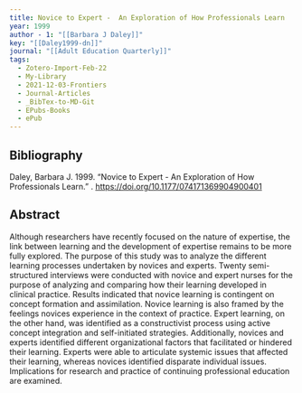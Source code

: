 ```yaml
---
title: Novice to Expert -  An Exploration of How Professionals Learn
year: 1999
author - 1: "[[Barbara J Daley]]"
key: "[[Daley1999-dn]]"
journal: "[[Adult Education Quarterly]]"
tags:
  - Zotero-Import-Feb-22
  - My-Library
  - 2021-12-03-Frontiers
  - Journal-Articles
  - _BibTex-to-MD-Git
  - EPubs-Books
  - ePub
---
```


## Bibliography
Daley, Barbara J. 1999. “Novice to Expert -  An Exploration of How Professionals Learn.” . https://doi.org/10.1177/074171369904900401

## Abstract
Although researchers have recently focused on the nature of expertise, the link between learning and the development of expertise remains to be more fully explored. The purpose of this study was to analyze the different learning processes undertaken by novices and experts. Twenty semi-structured interviews were conducted with novice and expert nurses for the purpose of analyzing and comparing how their learning developed in clinical practice. Results indicated that novice learning is contingent on concept formation and assimilation. Novice learning is also framed by the feelings novices experience in the context of practice. Expert learning, on the other hand, was identified as a constructivist process using active concept integration and self-initiated strategies. Additionally, novices and experts identified different organizational factors that facilitated or hindered their learning. Experts were able to articulate systemic issues that affected their learning, whereas novices identified disparate individual issues. Implications for research and practice of continuing professional education are examined.